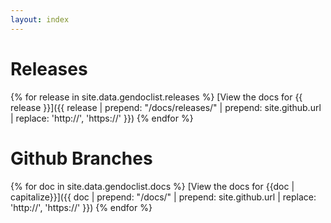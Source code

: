 ```yaml
---
layout: index
---
```


# Releases
{% for release in site.data.gendoclist.releases %}
[View the docs for {{ release }}]({{ release | prepend: "/docs/releases/" | prepend: site.github.url | replace: 'http://', 'https://' }})
{% endfor %}

# Github Branches
{% for doc in site.data.gendoclist.docs %}
[View the docs for {{doc | capitalize}}]({{ doc | prepend: "/docs/" | prepend: site.github.url | replace: 'http://', 'https://' }})
{% endfor %}
